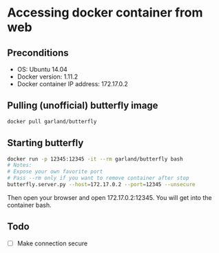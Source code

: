 Accessing docker container from web
====


Preconditions
----
* OS: Ubuntu 14.04
* Docker version: 1.11.2
* Docker container IP address: 172.17.0.2


Pulling (unofficial) butterfly image
----
```bash
docker pull garland/butterfly
```


Starting butterfly
----
```bash
docker run -p 12345:12345 -it --rm garland/butterfly bash
# Notes:
# Expose your own favorite port
# Pass --rm only if you want to remove container after stop
butterfly.server.py --host=172.17.0.2 --port=12345 --unsecure
```
Then open your browser and open 172.17.0.2:12345. You will get into the container bash.


Todo
----
- [ ] Make connection secure
